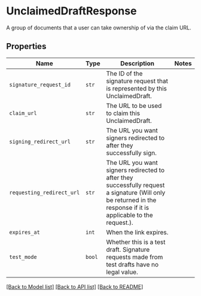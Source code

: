 # UnclaimedDraftResponse

A group of documents that a user can take ownership of via the claim URL.

## Properties
Name | Type | Description | Notes
------------ | ------------- | ------------- | -------------
| `signature_request_id` | ```str``` |  The ID of the signature request that is represented by this UnclaimedDraft.  |  |
| `claim_url` | ```str``` |  The URL to be used to claim this UnclaimedDraft.  |  |
| `signing_redirect_url` | ```str``` |  The URL you want signers redirected to after they successfully sign.  |  |
| `requesting_redirect_url` | ```str``` |  The URL you want signers redirected to after they successfully request a signature (Will only be returned in the response if it is applicable to the request.).  |  |
| `expires_at` | ```int``` |  When the link expires.  |  |
| `test_mode` | ```bool``` |  Whether this is a test draft. Signature requests made from test drafts have no legal value.  |  |

[[Back to Model list]](../README.md#documentation-for-models) [[Back to API list]](../README.md#documentation-for-api-endpoints) [[Back to README]](../README.md)


